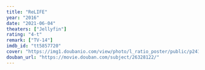 ```yaml
---
title: "ReLIFE"
year: "2016"
date: "2021-06-04"
theaters: ["Jellyfin"]
rating: "4-t"
remark: ["TV-14"]
imdb_id: "tt5857720"
cover: "https://img1.doubanio.com/view/photo/l_ratio_poster/public/p2412723898.jpg"
douban_url: "https://movie.douban.com/subject/26328122/"
---
```

